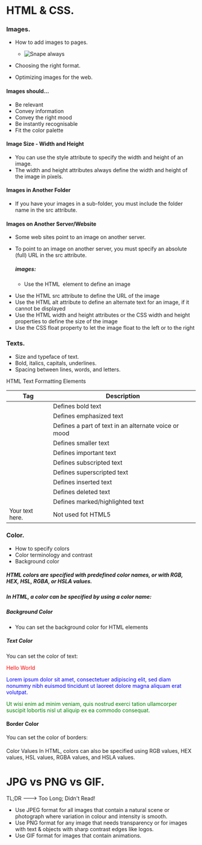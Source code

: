 # HTML & CSS.
### Images.
  - How to add images to pages.
    * <img src="snape.jpg" alt="Snape always">

  - Choosing the right format.
  - Optimizing images for the web.
   
#### Images should...
 - Be relevant
 - Convey information
 - Convey the right mood 
 - Be instantly recognisable 
 - Fit the color palette

#### Image Size - Width and Height
- You can use the style attribute to specify the width and height of an image.
- The width and height attributes always define the width and height of the image in pixels.

#### Images in Another Folder
- If you have your images in a sub-folder, you must include the folder name in the src attribute.

#### Images on Another Server/Website
- Some web sites point to an image on another server.
- To point to an image on another server, you must specify an absolute (full) URL in the src attribute.
  

  ##### images:
  * Use the HTML <img> element to define an image
* Use the HTML src attribute to define the URL of the image
* Use the HTML alt attribute to define an alternate text for an image, if it cannot be displayed
* Use the HTML width and height attributes or the CSS width and height properties to define the size of the image
* Use the CSS float property to let the image float to the left or to the right

### Texts.
 - Size and typeface of text.
-  Bold, italics, capitals, underlines.
- Spacing between lines, words, and letters.

HTML Text Formatting Elements

|Tag	|Description|
|-----|------|
|<b>	|Defines bold text|
|<em>	|Defines emphasized text| 
|<i>	|Defines a part of text in an alternate voice or mood|
|<small>	|Defines smaller text|
|<strong>	|Defines important text|
|<sub>	|Defines subscripted text|
|<sup>	|Defines superscripted text|
|<ins>	|Defines inserted text|
|<del>	|Defines deleted text|
|<mark>	|Defines marked/highlighted text|
|<font face="Arial">Your text here.</font>|Not used fot HTML5|


### Color.
- How to specify colors
- Color terminology and contrast
- Background color


##### HTML colors are specified with predefined color names, or with RGB, HEX, HSL, RGBA, or HSLA values.

##### In HTML, a color can be specified by using a color name:

##### Background Color
- You can set the background color for HTML elements

##### Text Color
You can set the color of text:

<span style="color:red">Hello World</span>

<span style="color:blue">Lorem ipsum dolor sit amet, consectetuer adipiscing elit, sed diam nonummy nibh euismod tincidunt ut laoreet dolore magna aliquam erat volutpat.</span>

<span style="color:green">Ut wisi enim ad minim veniam, quis nostrud exerci tation ullamcorper suscipit lobortis nisl ut aliquip ex ea commodo consequat.</span>

#### Border Color
You can set the color of borders:

#### 
Color Values
In HTML, colors can also be specified using RGB values, HEX values, HSL values, RGBA values, and HSLA values.

# JPG vs PNG vs GIF.
TL;DR ---> Too Long; Didn't Read!

- Use JPEG format for all images that contain a natural scene or photograph where variation in colour and intensity is smooth.
-  Use PNG format for any image that needs transparency or for images with text & objects with sharp contrast edges like logos. 
- Use GIF format for images that contain animations. 

